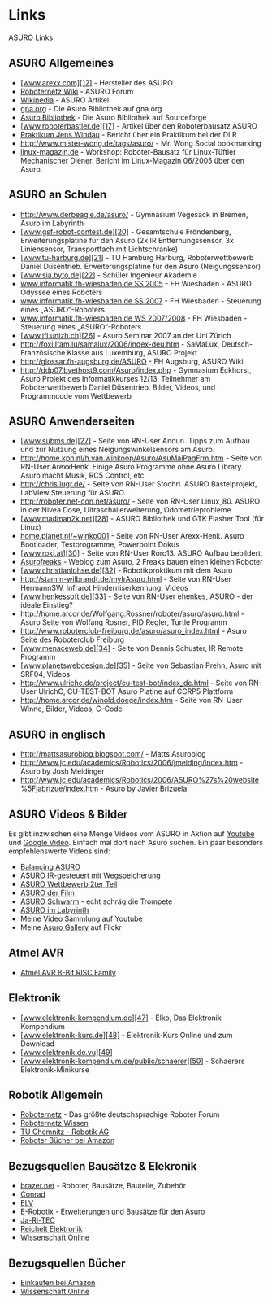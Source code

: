 # Links


ASURO Links <vspace>

## ASURO Allgemeines<vspace>

*   [www.arexx.com][12] - Hersteller des ASURO 
*   [Roboternetz Wiki][13] - ASURO Forum 
*   [Wikipedia][14] - ASURO Artikel 
*   [gna.org][15] - Die Asuro Bibliothek auf gna.org 
*   [Asuro Bibliothek][16] - Die Asuro Bibliothek auf Sourceforge 
*   [www.roboterbastler.de][17] - Artikel über den Roboterbausatz ASURO 
*   [Praktikum Jens Windau][18] - Bericht über ein Praktikum bei der DLR 
*   <http://www.mister-wong.de/tags/asuro/> - Mr. Wong Social bookmarking 
*   [linux-magazin.de][19] - Workshop: Roboter-Bausatz für Linux-Tüftler Mechanischer Diener. Bericht im Linux-Magazin 06/2005 über den Asuro. <vspace>

##  ASURO an Schulen<vspace>

*   <http://www.derbeagle.de/asuro/> - Gymnasium Vegesack in Bremen, Asuro im Labyrinth 
*   [www.gsf-robot-contest.de][20] - Gesamtschule Fröndenberg, Erweiterungsplatine für den Asuro (2x IR Entfernungssensor, 3x Liniensensor, Transportfach mit Lichtschranke) 
*   [www.tu-harburg.de][21] - TU Hamburg Harburg, Roboterwettbewerb Daniel Düsentrieb. Erweiterungsplatine für den Asuro (Neigungssensor) 
*   [www.sia.byto.de][22] - Schüler Ingenieur Akademie 
*   [www.informatik.fh-wiesbaden.de SS 2005][23] - FH Wiesbaden - ASURO Odyssee eines Roboters 
*   [www.informatik.fh-wiesbaden.de SS 2007][24] - FH Wiesbaden - Steuerung eines „ASURO“-Roboters 
*   [www.informatik.fh-wiesbaden.de WS 2007/2008][25] - FH Wiesbaden - Steuerung eines „ASURO“-Roboters 
*   [www.ifi.unizh.ch][26] - Asuro Seminar 2007 an der Uni Zürich 
*   <http://foxi.ltam.lu/samalux/2006/index-deu.htm> - SaMaLux, Deutsch-Französische Klasse aus Luxemburg, ASURO Projekt 
*   <http://glossar.fh-augsburg.de/ASURO> - FH Augsburg, ASURO Wiki 
*   <http://ddp07.byethost9.com/Asuro/index.php> - Gymnasium Eckhorst, Asuro Projekt des Informatikkurses 12/13, Teilnehmer am Roboterwettbewerb Daniel Düsentrieb. Bilder, Videos, und Programmcode vom Wettbewerb 

## ASURO Anwenderseiten<vspace>

*   [www.subms.de][27] - Seite von RN-User Andun. Tipps zum Aufbau und zur Nutzung eines Neigungswinkelsensors am Asuro. 
*   <http://home.kpn.nl/h.van.winkoop/Asuro/AsuMaiPagFrm.htm> - Seite von RN-User ArexxHenk. Einige Asuro Programme ohne Asuro Library. Asuro macht Musik, RC5 Control, etc. 
*   <http://chris.lugr.de/> - Seite von RN-User Stochri. ASURO Bastelprojekt, LabView Steuerung für ASURO. 
*   <http://roboter.net-con.net/asuro/> - Seite von RN-User Linux_80. ASURO in der Nivea Dose, Ultraschallerweiterung, Odometrieprobleme 
*   [www.madman2k.net][28] - ASURO Bibliothek und GTK Flasher Tool (für Linux) 
*   [home.planet.nl/~winko001][29] - Seite von RN-User Arexx-Henk. Asuro Bootloader, Testprogramme, Powerpoint Dokus 
*   [www.roki.at][30] - Seite von RN-User Roro13. ASURO Aufbau bebildert. 
*   [Asurofreaks][31] - Weblog zum Asuro, 2 Freaks bauen einen kleinen Roboter 
*   [www.christianlohse.de][32] - Robotikproktikum mit dem Asuro 
*   <http://stamm-wilbrandt.de/myIrAsuro.html> - Seite von RN-User HermannSW, Infrarot Hinderniserkennung, Videos 
*   [www.henkessoft.de][33] - Seite von RN-User ehenkes, ASURO - der ideale Einstieg? 
*   <http://home.arcor.de/Wolfgang.Rossner/roboter/asuro/asuro.html> - Asuro Seite von Wolfang Rosner, PID Regler, Turtle Programm 
*   <http://www.roboterclub-freiburg.de/asuro/asuro_index.html> - Asuro Seite des Roboterclub Freiburg 
*   [www.menaceweb.de][34] - Seite von Dennis Schuster, IR Remote Programm 
*   [www.planetswebdesign.de][35] - Seite von Sebastian Prehn, Asuro mit SRF04, Videos 
*   <http://www.ulrichc.de/project/cu-test-bot/index_de.html> - Seite von RN-User UlrichC, CU-TEST-BOT Asuro Platine auf CCRP5 Plattform 
*   <http://home.arcor.de/winold.doege/index.htm> - Seite von RN-User Winne, Bilder, Videos, C-Code <vspace>

## ASURO in englisch<vspace>

*   <http://mattsasuroblog.blogspot.com/> - Matts Asuroblog 
*   <http://www.jc.edu/academics/Robotics/2006/jmeiding/index.htm> - Asuro by Josh Meidinger 
*   <http://www.jc.edu/academics/Robotics/2006/ASURO%27s%20website%5Fjabrizue/index.htm> - Asuro by Javier Brizuela <vspace>

## ASURO Videos & Bilder<vspace>

Es gibt inzwischen eine Menge Videos vom ASURO in Aktion auf [Youtube][36] und [Google Video][37]. Einfach mal dort nach Asuro suchen. Ein paar besonders empfehlenswerte Videos sind: <vspace>

*   [Balancing ASURO][38] 
*   [ASURO IR-gesteuert mit Wegspeicherung][39] 
*   [ASURO Wettbewerb 2ter Teil][40] 
*   [ASURO der Film][41] 
*   [ASURO Schwarm][42] - echt schräg die Trompete 
*   [ASURO im Labyrinth][43] 
*   Meine [Video Sammlung][44] auf Youtube 
*   Meine [Asuro Gallery][45] auf Flickr <vspace>

## Atmel AVR<vspace>

*   [Atmel AVR 8-Bit RISC Family][46] <vspace>

## Elektronik<vspace>

*   [www.elektronik-kompendium.de][47] - Elko, Das Elektronik Kompendium 
*   [www.elektronik-kurs.de][48] - Elektronik-Kurs Online und zum Download 
*   [www.elektronik.de.vu][49] 
*   [www.elektronik-kompendium.de/public/schaerer][50] - Schaerers Elektronik-Minikurse <vspace>

## Robotik Allgemein<vspace>

*   [Roboternetz][51] - Das größte deutschsprachige Roboter Forum 
*   [Roboternetz Wissen][52] 
*   [TU Chemnitz - Robotik AG][53] 
*   [Roboter Bücher bei Amazon][54] <vspace>

## Bezugsquellen Bausätze & Elekronik<vspace>

*   [brazer.net][55] - Roboter, Bausätze, Bauteile, Zubehör 
*   [Conrad][56] 
*   [ELV][57] 
*   [E-Robotix][58] - Erweiterungen und Bausätze für den Asuro 
*   [Ja-Ri-TEC][59] 
*   [Reichelt Elektronik][60] 
*   [Wissenschaft Online][61] <vspace>

## Bezugsquellen Bücher<vspace>

*   [Einkaufen bei Amazon][62] 
*   [Wissenschaft Online][61] <vspace>

 [12]: http://www.arexx.com
 [13]: http://www.roboternetz.de/wissen/index.php/Asuro
 [14]: http://de.wikipedia.org/wiki/ASURO
 [15]: https://gna.org/projects/asuro-tools
 [16]: http://sourceforge.net/projects/asuro
 [17]: http://roboterbastler.de/CMS/index.php?name=News&file=article&sid=2
 [18]: http://www.weltderwunder.de/wdw/AirospaceWorld/News/Praktikum_JensWindau/
 [19]: http://www.linux-magazin.de/heft_abo/ausgaben/2005/06/mechanischer_diener
 [20]: http://www.gsf-robot-contest.de/html/asuro.html
 [21]: http://schule.tu-harburg.de/wettbewerbe/ddp/
 [22]: http://sia.byto.de/index.html
 [23]: http://www.informatik.fh-wiesbaden.de/~linn/vpdv05/asuro/projektdokumentation/projektdokumentation/index.html
 [24]: http://www.informatik.fh-wiesbaden.de/~linn/vpdv07/
 [25]: http://www.informatik.fh-wiesbaden.de/~linn/vpdv0708/asuro2/index.html
 [26]: http://www.ifi.unizh.ch/ailab/teaching/seminar2007/
 [27]: http://www.subms.de//
 [28]: http://www.madman2k.net/article/3
 [29]: http://home.planet.nl/~winko001/
 [30]: http://www.roki.at/mein%20roboter.html
 [31]: http://www.asurofreaks.de
 [32]: http://www.christianlohse.de/page4/page4.html
 [33]: http://www.henkessoft.de/Roboter/ASURO.htm
 [34]: http://www.menaceweb.de/hobbyraum/ASURO/asuro.htm
 [35]: http://www.planetswebdesign.de/robotik/asuro.php
 [36]: http://www.youtube.com/results?search_query=asuro&search=
 [37]: http://video.google.de/videosearch?q=asuro
 [38]: http://www.youtube.com/watch?v=V0VxL2VqIWQ
 [39]: http://www.youtube.com/watch?v=drHZkhQypsM
 [40]: http://www.youtube.com/watch?v=VLMvod0WCMA
 [41]: http://www.youtube.com/watch?v=kAeUM5qSVfk
 [42]: http://www.youtube.com/watch?v=8seAMpSGJ98
 [43]: http://www.youtube.com/watch?v=vuzn-WWkA9s
 [44]: http://www.youtube.com/user/RoboterFreak
 [45]: http://www.flickr.com/photos/hmblgrmpf/tags/asuro/
 [46]: http://www.atmel.com/products/AVR/
 [47]: http://www.elektronik-kompendium.de/
 [48]: http://www.elektronik-kurs.de/online/index.html
 [49]: http://www.elektronik.de.vu/
 [50]: http://www.elektronik-kompendium.de/public/schaerer/index.htm
 [51]: http://www.roboternetz.de
 [52]: http://www.roboternetz.de/wissen/index.php/Hauptseite
 [53]: http://www.tu-chemnitz.de/etit/proaut/robotik-ag/index.php?nav1=0
 [54]: http://www.amazon.de/exec/obidos/redirect?link_code=ur2&tag=asurowiki-21&camp=1638&creative=6742&path=external-search%3Fsearch-type=ss%26index=books-de%26keyword=Roboter
 [55]: http://www.brazer.net/b/index.php
 [56]: http://www.conrad.com
 [57]: http://www.elv.de
 [58]: http://www.e-robotix.de
 [59]: http://www.ja-ri-tec.com/
 [60]: http://www.reichelt.de
 [61]: http://www.science-shop.de/
 [62]: http://www.amazon.de/exec/obidos/redirect-home?tag=asurowiki-21&site=home


